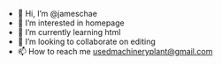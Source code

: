 - 👋 Hi, I’m @jameschae
- 👀 I’m interested in homepage
- 🌱 I’m currently learning html
- 💞️ I’m looking to collaborate on editing
- 📫 How to reach me usedmachineryplant@gmail.com
<!---
jameschae/jameschae is a ✨ special ✨ repository because its `README.md` (this file) appears on your GitHub profile.
You can click the Preview link to take a look at your changes.
--->
